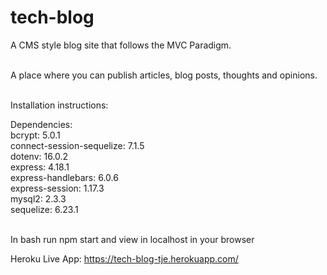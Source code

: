 # tech-blog
A CMS style blog site that follows the MVC Paradigm.<br><br>

A place where you can publish articles, blog posts, thoughts and opinions.<br><br>

Installation instructions:<br>

Dependencies:<br>
bcrypt: 5.0.1<br>
connect-session-sequelize: 7.1.5<br>
dotenv: 16.0.2<br>
express: 4.18.1<br>
express-handlebars: 6.0.6<br>
express-session: 1.17.3<br>
mysql2: 2.3.3<br>
sequelize: 6.23.1<br><br>


In bash run npm start and view in localhost in your browser

Heroku Live App: https://tech-blog-tje.herokuapp.com/




